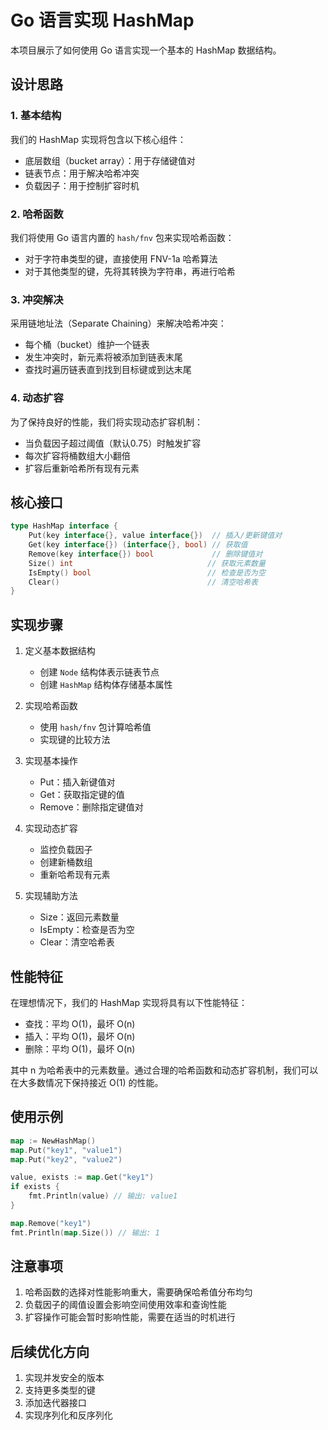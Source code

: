 # Go 语言实现 HashMap

本项目展示了如何使用 Go 语言实现一个基本的 HashMap 数据结构。

## 设计思路

### 1. 基本结构

我们的 HashMap 实现将包含以下核心组件：

- 底层数组（bucket array）：用于存储键值对
- 链表节点：用于解决哈希冲突
- 负载因子：用于控制扩容时机

### 2. 哈希函数

我们将使用 Go 语言内置的 `hash/fnv` 包来实现哈希函数：

- 对于字符串类型的键，直接使用 FNV-1a 哈希算法
- 对于其他类型的键，先将其转换为字符串，再进行哈希

### 3. 冲突解决

采用链地址法（Separate Chaining）来解决哈希冲突：

- 每个桶（bucket）维护一个链表
- 发生冲突时，新元素将被添加到链表末尾
- 查找时遍历链表直到找到目标键或到达末尾

### 4. 动态扩容

为了保持良好的性能，我们将实现动态扩容机制：

- 当负载因子超过阈值（默认0.75）时触发扩容
- 每次扩容将桶数组大小翻倍
- 扩容后重新哈希所有现有元素

## 核心接口

```go
type HashMap interface {
    Put(key interface{}, value interface{})  // 插入/更新键值对
    Get(key interface{}) (interface{}, bool) // 获取值
    Remove(key interface{}) bool             // 删除键值对
    Size() int                              // 获取元素数量
    IsEmpty() bool                          // 检查是否为空
    Clear()                                 // 清空哈希表
}
```

## 实现步骤

1. 定义基本数据结构
   - 创建 `Node` 结构体表示链表节点
   - 创建 `HashMap` 结构体存储基本属性

2. 实现哈希函数
   - 使用 `hash/fnv` 包计算哈希值
   - 实现键的比较方法

3. 实现基本操作
   - Put：插入新键值对
   - Get：获取指定键的值
   - Remove：删除指定键值对

4. 实现动态扩容
   - 监控负载因子
   - 创建新桶数组
   - 重新哈希现有元素

5. 实现辅助方法
   - Size：返回元素数量
   - IsEmpty：检查是否为空
   - Clear：清空哈希表

## 性能特征

在理想情况下，我们的 HashMap 实现将具有以下性能特征：

- 查找：平均 O(1)，最坏 O(n)
- 插入：平均 O(1)，最坏 O(n)
- 删除：平均 O(1)，最坏 O(n)

其中 n 为哈希表中的元素数量。通过合理的哈希函数和动态扩容机制，我们可以在大多数情况下保持接近 O(1) 的性能。

## 使用示例

```go
map := NewHashMap()
map.Put("key1", "value1")
map.Put("key2", "value2")

value, exists := map.Get("key1")
if exists {
    fmt.Println(value) // 输出: value1
}

map.Remove("key1")
fmt.Println(map.Size()) // 输出: 1
```

## 注意事项

1. 哈希函数的选择对性能影响重大，需要确保哈希值分布均匀
2. 负载因子的阈值设置会影响空间使用效率和查询性能
3. 扩容操作可能会暂时影响性能，需要在适当的时机进行

## 后续优化方向

1. 实现并发安全的版本
2. 支持更多类型的键
3. 添加迭代器接口
4. 实现序列化和反序列化